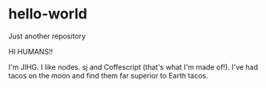 # hello-world
Just another repository

HI HUMANS!!

I'm JIHG. I like nodes. sj and Coffescript (that's what I'm made of!).
I've had tacos on the moon and find them far superior to Earth tacos.

